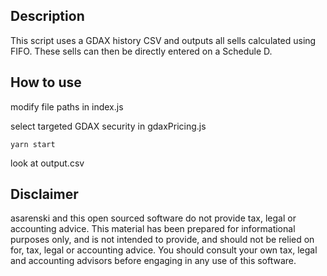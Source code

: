 ## Description
This script uses a GDAX history CSV and outputs all sells calculated using FIFO.
These sells can then be directly entered on a Schedule D.

## How to use
modify file paths in index.js

select targeted GDAX security in gdaxPricing.js

`yarn start`

look at output.csv

## Disclaimer
asarenski and this open sourced software do not provide tax, legal or accounting advice. This material has been prepared for informational purposes only, and is not intended to provide, and should not be relied on for, tax, legal or accounting advice. You should consult your own tax, legal and accounting advisors before engaging in any use of this software.
